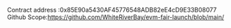 Contract address :0x85E90a5430AF45776548ADB82eE4cD9E33B08077
Github Scope:https://github.com/WhiteRiverBay/evm-fair-launch/blob/main/
